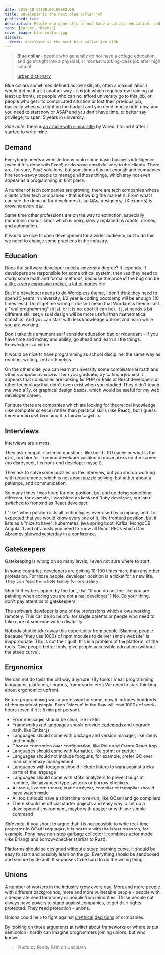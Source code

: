 ```yaml
---
date: 2018-10-21T00:00:00+02:00
title: Developer is the next blue collar job
published: true
description: People who generally do not have a college education, and go straight into a physical, or modest working-class job after high school.
tags: [career, discuss]
cover_image: blue-collar.jpg
discuss:
  devto: developer-is-the-next-blue-collar-job-269b
---
```


> **Blue collar** - people who generally do not have a college education, and go straight into a physical, or modest working-class job after high school.
>
> [urban dictionary](https://www.urbandictionary.com/define.php?term=blue%20collar)

Blue collars sometimes defined as low skill job, often a manual labor. I would define it a bit another way - it is job which requires low training (at least up front), so people who can not afford university go to this job, or people who get into complicated situation or lost their previous job, basically when you tight on the budget and you need money right now, and you need to start now or ASAP and you don't have time, or better say privilege, to spent 5 years in university.

_Side note_: there is [an article with similar title](https://www.wired.com/2017/02/programming-is-the-new-blue-collar-job/) by Wired, I found it after I started to write mine.

## Demand

Everybody needs a website today or do some basic business intelligence (even if it is done with Excel) or do some email delivery to the clients. There are, for sure, PaaS solutions, but sometimes it is not enough and companies hire tech-savvy people to manage all those things, which may not even appear as a programming in first place.

A number of tech companies are growing, there are tech companies whose clients other tech companies - that is how big the market is. From what I can see the demand for developers (also QAs, designers, UX experts) is growing every day.

Same time other professions are on the way to extinction, especially monotonic manual labor which is being slowly replaced by robots, drones, and automation.

It would be nice to open development for a wider audience, but to do this we need to change some practices in the industry.

## Education

Does the software developer need a university degree? It depends. If developers are responsible for some critical system, then yes they need to study some math and formal methods, because the price of the bug can be [a life](http://users.csc.calpoly.edu/~jdalbey/SWE/Papers/THERAC25.html), [a very expensive rocket](http://www-users.math.umn.edu/~arnold/disasters/ariane.html), [a lot of money](https://dealbook.nytimes.com/2012/08/02/knight-capital-says-trading-mishap-cost-it-440-million/) etc.

But if a developer needs to do Wordpress theme, I don't think they need to spend 5 years in university, 1/2 year in coding bootcamp will be enough (10 times less). Don't get me wrong it doesn't mean that Wordpress theme isn't a "real programming" (it is), or it is not cool (it can be). It just needs a bit different skill set, visual design will be more useful than mathematical statistics. And you can start with less knowledge upfront and learn while you are working.

Don't take this argument as if consider education bad or redundant - if you have time and money and ability, go ahead and learn all the things. Knowledge is a virtue.

It would be nice to have programming as school discipline, the same way as reading, writing, and arithmetics.

On the other side, you can learn at university some combinatorial math and other computer sciences. Then you graduate, try to find a job and it appears that companies are looking for PHP or Rails or React developers or other technology that didn't even exist when you studied. They didn't teach me web a11y, or graphical design basics, which would be useful for my web developer career.

For sure there are companies which are looking for theoretical knowledge (like computer science) rather than practical skills (like React), but I guess there are less of them and it is harder to get in.

## Interviews

Interviews are a mess.

They ask computer science questions, like build LRU cache or what is the `O(N)`, but hire for frontend developer position to move pixels on the screen (no disrespect, I'm front-end developer myself).

They ask to solve some puzzles on the Interview, but you end up working with requirements, which is not about puzzle solving, but rather about a patience, and communication.

So many times I was hired for one position, but end up doing something different, for example, I was hired as backend Ruby developer, but later switched to frontend as React developer.

I "like" when position lists all technologies ever used by company, and it is expected that you would know every one of it, like frontend position, but it lists as a "nice to have": kubernetes, java spring boot, Kafka, MongoDB, Angular 1 and obviously you need to know all React RFCs which Dan Abramov showed yesterday in a conference.

## Gatekeepers

Gatekeeping is wrong on so many levels, I even not sure where to start.

In some countries, developers are getting 10-100 times more than any other profession. For those people, developer position is a ticket for a new life. They can feed the whole family for one salary.

Should they be stopped by the fact, that "if you do not feel like you are painting when coding you are not a real developer"? No. Do your thing, don't pay attention to gatekeepers.

The software developer is one of the professions which allows working remotely. This can be so helpful for single parents or people who need to take care of someone with a disability.

Nobody should take away this opportunity from people. Shaming people because "they use 1000s of npm modules to deliver simple website" is inappropriate. This is not their guilt, this is a problem of the platform, of the tools. Give people better tools, give people accessible education (without the steep curve).

## Ergonomics

We can not do tools the old way anymore. (By tools I mean programming languages, platforms, libraries, frameworks etc.) We need to start thinking about ergonomics upfront.

Before programming was a profession for some, now it includes hundreds of thousands of people. Each "hiccup" in the flow will cost 1000s of work-hours (even if it is 5 min per person).

- Error messages should be clear, like in Elm
- Frameworks and languages should provide [codemods](https://github.com/facebook/codemod) and upgrade path, like Ember.js
- Languages should come with package and version manager, like rbenv and bundler
- Choose convention over configuration, like Rails and Create React App
- Languages should come with formatter, like gofmt or prettier
- Languages should not include footguns, for example, prefer GC over manual memory management
- Languages with footguns should include linters to warn against tricky parts of the language
- Languages  should come with static analyzers to prevent bugs at runtime, like advanced type systems or borrow checkers
- All tools, like test runner, static analyzer, compiler or transpiler should have watch mode
- All tools should have a short time to re-run, like OCaml and go compilers
- There should be official starter projects and easy way to set up a development environment, maybe with [docker](https://github.com/JanitorTechnology/dockerfiles) or with one simple command

_Side note_: if you about to argue that it is not possible to write real-time programs in GCed languages, it is not true with the latest research, for example, Pony have non-stop garbage collector it combines actor model (like Erlang) and borrow-checker (similar to Rust).

Platforms should be designed without a steep learning curve, it should be easy to start and possibly learn on the go. Everything should be sandboxed and secure by default. It supposes to be hard to do the wrong thing.

## Unions

A number of workers in the industry grow every day. More and more people with different backgrounds, more and more vulnerable people - people with a desperate need for money or people from minorities. Those people not always have powers to stand against companies, to get their rights protected. They need protection - unions.

Unions could help to fight against [unethical](https://www.nytimes.com/2018/08/01/technology/china-google-censored-search-engine.html) [decisions](https://www.nytimes.com/2018/04/04/technology/google-letter-ceo-pentagon-project.html) of companies.

By looking on those arguments at twitter about frameworks or where to put semicolon I hardly can imagine programmers joining unions, but who knows.

> Photo by Randy Fath on Unsplash
